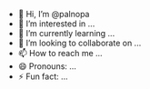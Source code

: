 - 👋 Hi, I’m @palnopa
- 👀 I’m interested in ...
- 🌱 I’m currently learning ...
- 💞️ I’m looking to collaborate on ...
- 📫 How to reach me ...
- 😄 Pronouns: ...
- ⚡ Fun fact: ...

<!---
palnopa/palnopa is a ✨ special ✨ repository because its `README.md` (this file) appears on your GitHub profile.
You can click the Preview link to take a look at your changes.
--->
